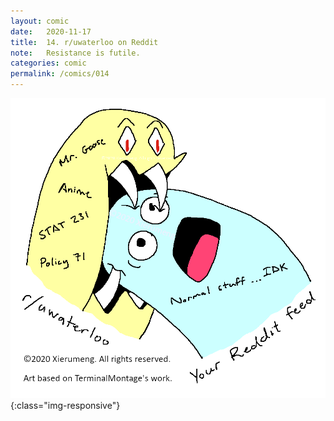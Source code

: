 ```yaml
---
layout: comic
date:   2020-11-17
title:  14. r/uwaterloo on Reddit
note:   Resistance is futile.
categories: comic
permalink: /comics/014
---
```

![PAGE 014](/comics/014-YNRmQQdTiouCEYrh-y4P8qnBHfYAEDH7T.png){:class="img-responsive"}
